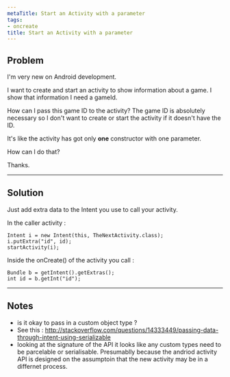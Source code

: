 ```yaml
---
metaTitle: Start an Activity with a parameter
tags:
- oncreate
title: Start an Activity with a parameter
---
```


## Problem

I'm very new on Android development.


I want to create and start an activity to show information about a game. I show that information I need a gameId.


How can I pass this game ID to the activity? The game ID is absolutely necessary so I don't want to create or start the activity if it doesn't have the ID.


It's like the activity has got only **one** constructor with one parameter.


How can I do that?


Thanks.



---

## Solution

Just add extra data to the Intent you use to call your activity.


In the caller activity :



```
Intent i = new Intent(this, TheNextActivity.class);
i.putExtra("id", id);
startActivity(i);

```

Inside the onCreate() of the activity you call :



```
Bundle b = getIntent().getExtras();
int id = b.getInt("id");

```


---

## Notes

- is it okay to pass in a custom object type ?
- See this  : http://stackoverflow.com/questions/14333449/passing-data-through-intent-using-serializable
-  looking at the signature of the API it looks like any custom types need to be parcelable or serialisable. Presumablly because the andriod activity API is designed on the assumptoin that the new activity may be in a differnet process.
